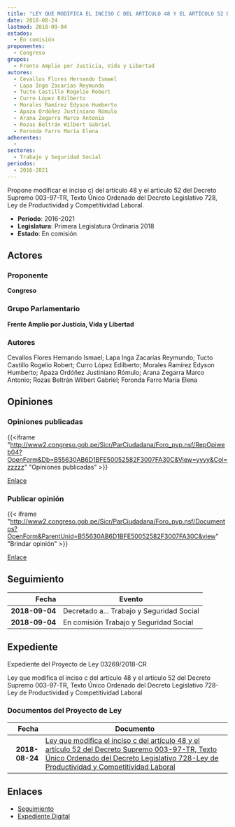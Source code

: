```yaml
---
title: "LEY QUE MODIFICA EL INCISO C DEL ARTÍCULO 48 Y EL ARTÍCULO 52 DEL DECRETO SUPREMO 003-97-TR, TEXTO ÚNICO ORDENADO DEL DECRETO LEGISLATIVO 728 LEY DE PRODUCTIVIDAD Y COMPETITIVIDAD LABORAL"
date: 2018-08-24
lastmod: 2018-09-04
estados: 
  - En comisión
proponentes: 
  - Congreso
grupos: 
  - Frente Amplio por Justicia, Vida y Libertad
autores: 
  - Cevallos Flores Hernando Ismael
  - Lapa Inga Zacarías Reymundo
  - Tucto Castillo Rogelio Robert
  - Curro López Edilberto
  - Morales Ramírez Edyson Humberto
  - Apaza Ordóñez Justiniano Rómulo
  - Arana Zegarra Marco Antonio
  - Rozas Beltrán Wilbert Gabriel
  - Foronda Farro María Elena
adherentes: 
  - 
sectores: 
  - Trabajo y Seguridad Social
periodos: 
  - 2016-2021
---
```


Propone modificar el inciso c) del artículo 48 y el artículo 52 del Decreto Supremo 003-97-TR, Texto Único Ordenado del Decreto Legislativo 728, Ley de Productividad y Competitividad Laboral.

- **Periodo**: 2016-2021
- **Legislatura**: Primera Legislatura Ordinaria 2018
- **Estado**: En comisión

## Actores

### Proponente

**Congreso**

### Grupo Parlamentario

**Frente Amplio por Justicia, Vida y Libertad**

### Autores

Cevallos Flores Hernando Ismael; Lapa Inga Zacarías Reymundo; Tucto Castillo Rogelio Robert; Curro López Edilberto; Morales Ramírez Edyson Humberto; Apaza Ordóñez Justiniano Rómulo; Arana Zegarra Marco Antonio; Rozas Beltrán Wilbert Gabriel; Foronda Farro María Elena


## Opiniones

### Opiniones publicadas

{{<iframe "http://www2.congreso.gob.pe/Sicr/ParCiudadana/Foro_pvp.nsf/RepOpiweb04?OpenForm&Db=B55630AB6D1BFE50052582F3007FA30C&View=yyyy&Col=zzzzz" "Opiniones publicadas" >}}

[Enlace](http://www2.congreso.gob.pe/Sicr/ParCiudadana/Foro_pvp.nsf/RepOpiweb04?OpenForm&Db=B55630AB6D1BFE50052582F3007FA30C&View=yyyy&Col=zzzzz)
### Publicar opinión

{{< iframe "http://www2.congreso.gob.pe/Sicr/ParCiudadana/Foro_pvp.nsf/Documentos?OpenForm&ParentUnid=B55630AB6D1BFE50052582F3007FA30C&view" "Brindar opinión" >}}

[Enlace](http://www2.congreso.gob.pe/Sicr/ParCiudadana/Foro_pvp.nsf/Documentos?OpenForm&ParentUnid=B55630AB6D1BFE50052582F3007FA30C&view)

## Seguimiento

| Fecha | Evento |
|------:|--------|
| **2018-09-04** | Decretado a... Trabajo y Seguridad Social|
| **2018-09-04** | En comisión Trabajo y Seguridad Social|


## Expediente

Expediente del Proyecto de Ley 03269/2018-CR

Ley que modifica el inciso c del artículo 48 y el artículo 52 del Decreto Supremo 003-97-TR, Texto Único Ordenado del Decreto Legislativo 728-Ley de Productividad y Competitividad Laboral


### Documentos del Proyecto de Ley

| Fecha | Documento |
|------:|--------|
| **2018-08-24** | [Ley que modifica el inciso c del artículo 48 y el artículo 52 del Decreto Supremo 003-97-TR, Texto Único Ordenado del Decreto Legislativo 728-Ley de Productividad y Competitividad Laboral](http://www.leyes.congreso.gob.pe/Documentos/2016_2021/Proyectos_de_Ley_y_de_Resoluciones_Legislativas/PL0326920180824..PDF) |

## Enlaces 

- [Seguimiento](http://www2.congreso.gob.pehttp://www2.congreso.gob.pe/Sicr/TraDocEstProc/CLProLey2016.nsf/f7fff46988ca05b1052578e100829cc7/cb9ff2a7394728f6052582f3007e28fd?OpenDocument)
- [Expediente Digital](http://www2.congreso.gob.pehttp://www2.congreso.gob.pe/Sicr/TraDocEstProc/CLProLey2016.nsf/f7fff46988ca05b1052578e100829cc7/cb9ff2a7394728f6052582f3007e28fd?OpenDocument&Click=05257FB7005EB655.eb71d0cf91d8294e05256cdf006b5706/$Body/0.1C6C)
